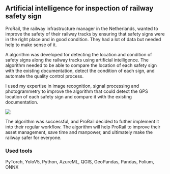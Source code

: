 <link rel="stylesheet" href="../styles.css">

## Artificial intelligence for inspection of railway safety sign 

ProRail, the railway infrastructure manager in the Netherlands, wanted to improve the safety of their railway tracks by ensuring that safety signs were in the right place and in good condition. They had a lot of data but needed help to make sense of it.

A algorithm was developed for detecting the location and condition of safety signs along the railway tracks using artificial intelligence. The algorithm needed to be able to compare the location of each safety sign with the existing documentation, detect the condition of each sign, and automate the quality control process.

I used my expertise in image recognition, signal processing and photogrammetry to improve the algorithm that could detect the GPS location of each safety sign and compare it with the existing documentation. 

<img src="../images/signs.png?raw=true"/>

The algorithm was successful, and ProRail decided to futher implement it into their regular workflow. The algorithm will help ProRail to improve their asset management, save time and manpower, and ultimately make the railway safer for everyone. 

### Used tools
PyTorch, YoloV5, Python, AzureML, QGIS, GeoPandas, Pandas, Folium, ONNX